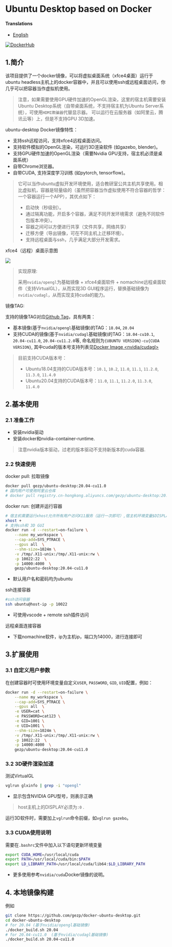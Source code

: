 # Ubuntu Desktop based on Docker

#### Translations
- [English](README-en.md)

[![DockerHub](https://img.shields.io/badge/DockerHub-brightgreen.svg?style=popout&logo=Docker)](https://hub.docker.com/r/gezp/ubuntu-desktop) 

## 1.简介
该项目提供了一个docker镜像，可以将虚拟桌面系统（xfce4桌面）运行于ubuntu headless主机上的docker容器中，并且可以使用ssh或远程桌面访问，你几乎可以把容器当作虚拟机使用。

> 注意，如果需要使用GPU硬件加速的OpenGL渲染，这里的宿主机需要安装Ubuntu Desktop系统（自带桌面系统，不支持宿主机为Ubuntu Server系统），可使用`HDMI欺骗器`代替显示器。
> 可以运行在云服务器（如阿里云，腾讯云等）上，但是不支持GPU 3D加速。

ubuntu-desktop Docker镜像特性：

* 支持ssh远程访问，支持xfce4远程桌面访问。
* 支持软件模拟的OpenGL渲染，可运行3D渲染软件 (如gazebo, blender)。
* 支持GPU硬件加速的OpenGL渲染（需要Nvidia GPU支持，宿主机必须是桌面系统）
* 自带Chrome浏览器。
* 自带CUDA, 支持深度学习训练 (如pytorch, tensorflow)。

> 它可以当作ubuntu虚拟开发环境使用，适合教研室公共主机共享使用。相比虚拟机，容器是轻量级的（虽然把容器当作虚拟使用不符合容器的哲学：一个容器运行一个APP），其优点如下：
>
> * 启动快（秒级别）。
> * 通过隔离功能，开启多个容器，满足不同开发环境需求（避免不同软件包版本冲突）。
> * 容器之间可以方便进行共享（文件共享，网络共享）
> * 迁移方便（导出镜像，可在不同主机上迁移环境）。
> * 支持远程桌面与ssh，几乎满足大部分开发需求。

xfce4（远程）桌面示意图

![](img/desktop.png)

>实现原理:
>
> 采用`nvidia/opengl`为基础镜像 + xfce4桌面软件 + nomachine远程桌面软件（支持VirtualGL），从而实现3D GUI程序运行，替换基础镜像为`nvidia/cudagl`，从而实现支持cuda的能力。

镜像TAG:

支持的镜像TAG对应[Github Tag](https://github.com/gezp/docker-ubuntu-desktop/tags)，具有两类：
* 基本镜像(基于`nvidia/opengl`基础镜像)的TAG：`18.04`, `20.04`
* 支持CUDA的镜像(基于`nvidia/cudagl`基础镜像)的TAG：`18.04-cu10.1`, `20.04-cu11.0`, `20.04-cu11.2.0`等, 命名规则为`{UBUNTU VERSION}-cu{CUDA VERSION}`, 其中cuda的版本号支持列表见[Docker Image <nvidia/cudagl>](https://gitlab.com/nvidia/container-images/cudagl/-/blob/DOCS/supported-tags.md)

>目前支持CUDA版本号：
> * Ubuntu18.04支持的CUDA版本号：`10.1`, `10.2`, `11.0`, `11.1`, `11.2.0`, `11.3.0`, `11.4.0`
> * Ubuntu20.04支持的CUDA版本号：`11.0`, `11.1`, `11.2.0`, `11.3.0`, `11.4.0`

## 2.基本使用

### 2.1 准备工作

* 安装nvidia驱动
* 安装docker和nvidia-container-runtime.

> 注意nvidia版本驱动，过老的版本驱动不支持新版本的cuda容器.

### 2.2 快速使用

docker pull: 拉取镜像
```bash
docker pull gezp/ubuntu-desktop:20.04-cu11.0
# 国内用户可使用阿里云仓库
# docker pull registry.cn-hongkong.aliyuncs.com/gezp/ubuntu-desktop:20.04-cu11.0
```

docker run: 创建并运行容器
```bash
# 宿主机需要运行xhost允许所有用户访问X11服务（运行一次即可）,宿主机环境变量$DISPLAY必须为0
xhost +
# 支持ssh和 3D GUI
docker run -d --restart=on-failure \
    --name my_workspace \
    --cap-add=SYS_PTRACE \
    --gpus all  \
    --shm-size=1024m \
    -v /tmp/.X11-unix:/tmp/.X11-unix:rw \
    -p 10022:22  \
    -p 14000:4000  \
    gezp/ubuntu-desktop:20.04-cu11.0
```
* 默认用户名和密码均为ubuntu

ssh连接容器
```bash
#ssh访问容器
ssh ubuntu@host-ip -p 10022
```

* 可使用vscode + remote ssh插件访问

远程桌面连接容器

* 下载nomachine软件，ip为主机ip，端口为14000，进行连接即可

## 3.扩展使用

### 3.1 自定义用户参数

在创建容器时可使用环境变量自定义`USER`, `PASSWORD`, `GID`, `UID`配置，例如：
```bash
docker run -d --restart=on-failure \
    --name my_workspace \
    --cap-add=SYS_PTRACE \
    --gpus all  \
    -e USER=cat \
    -e PASSWORD=cat123 \
    -e GID=1001 \
    -e UID=1001 \
    --shm-size=1024m \
    -v /tmp/.X11-unix:/tmp/.X11-unix:rw \
    -p 10022:22  \
    -p 14000:4000  \
    gezp/ubuntu-desktop:20.04-cu11.0
```

### 3.2 3D硬件渲染加速

测试VirtualGL

```bash
vglrun glxinfo | grep -i "opengl"
```

* 显示包含NVIDIA GPU型号，则表示正确

> host主机上的DISPLAY必须为`:0` .

运行3D软件时，需要加上`vglrun`命令前缀，如`vglrun gazebo`。

### 3.3 CUDA使用说明

需要在`.bashrc`文件中加入以下语句更新环境变量
```bash
export CUDA_HOME=/usr/local/cuda
export PATH=/usr/local/cuda/bin:$PATH
export LD_LIBRARY_PATH=/usr/local/cuda/lib64:$LD_LIBRARY_PATH
```
* 更多使用参考`nvidia/cuda`Docker镜像的说明。

## 4. 本地镜像构建

例如
```bash
git clone https://github.com/gezp/docker-ubuntu-desktop.git
cd docker-ubuntu-desktop
# for 20.04 (基于nvidia/opengl基础镜像)
./docker_build.sh 20.04
# for 20.04-cu11.0  (基于nvidia/cudagl基础镜像)
./docker_build.sh 20.04-cu11.0
```
